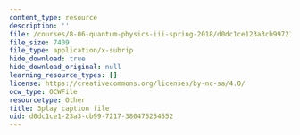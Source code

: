 ```yaml
---
content_type: resource
description: ''
file: /courses/8-06-quantum-physics-iii-spring-2018/d0dc1ce123a3cb997217380475254552_mas9avjieP0.srt
file_size: 7409
file_type: application/x-subrip
hide_download: true
hide_download_original: null
learning_resource_types: []
license: https://creativecommons.org/licenses/by-nc-sa/4.0/
ocw_type: OCWFile
resourcetype: Other
title: 3play caption file
uid: d0dc1ce1-23a3-cb99-7217-380475254552
---
```

